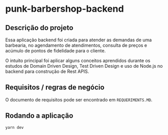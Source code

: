 # punk-barbershop-backend

## Descrição do projeto

Essa aplicação backend foi criada para atender as demandas de uma barbearia, no agendamento de atendimentos, consulta de preços e acúmulo de pontos de fidelidade para o cliente.

O intuito principal foi aplicar alguns conceitos aprendidos durante os estudos de Domain Driven Design, Test Driven Design e uso de Node.js no backend para construção de Rest APIS.

## Requisitos / regras de negócio

O documento de requisitos pode ser encontrado em `REQUERIMENTS.MD`.

## Rodando a aplicação

`yarn dev`
